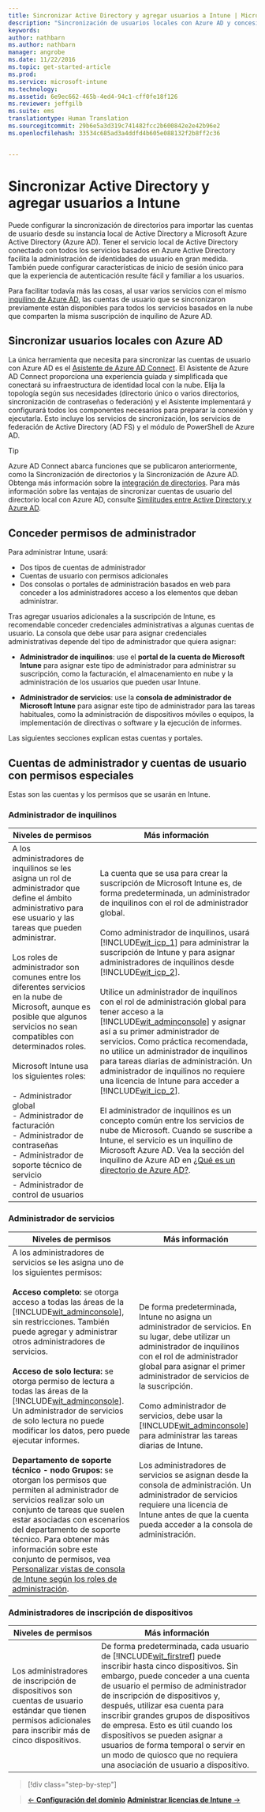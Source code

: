 ```yaml
---
title: Sincronizar Active Directory y agregar usuarios a Intune | Microsoft Intune
description: "Sincronización de usuarios locales con Azure AD y concesión de permisos de administrador para la suscripción de Intune."
keywords: 
author: nathbarn
ms.author: nathbarn
manager: angrobe
ms.date: 11/22/2016
ms.topic: get-started-article
ms.prod: 
ms.service: microsoft-intune
ms.technology: 
ms.assetid: 6e9ec662-465b-4ed4-94c1-cff0fe18f126
ms.reviewer: jeffgilb
ms.suite: ems
translationtype: Human Translation
ms.sourcegitcommit: 29b6e5a3d319c741482fcc2b600842e2e42b96e2
ms.openlocfilehash: 33534c685ad3a4ddfd4b605e088132f2b8ff2c36


---
```



# <a name="sync-active-directory-and-add-users-to-intune"></a>Sincronizar Active Directory y agregar usuarios a Intune
Puede configurar la sincronización de directorios para importar las cuentas de usuario desde su instancia local de Active Directory a Microsoft Azure Active Directory (Azure AD). Tener el servicio local de Active Directory conectado con todos los servicios basados en Azure Active Directory facilita la administración de identidades de usuario en gran medida. También puede configurar características de inicio de sesión único para que la experiencia de autenticación resulte fácil y familiar a los usuarios.

Para facilitar todavía más las cosas, al usar varios servicios con el mismo [inquilino de Azure AD](https://azure.microsoft.com/documentation/articles/active-directory-aadconnect/), las cuentas de usuario que se sincronizaron previamente están disponibles para todos los servicios basados en la nube que comparten la misma suscripción de inquilino de Azure AD.

## <a name="synchronize-on-premises-users-with-azure-ad"></a>Sincronizar usuarios locales con Azure AD
La única herramienta que necesita para sincronizar las cuentas de usuario con Azure AD es el [Asistente de Azure AD Connect](https://www.microsoft.com/download/details.aspx?id=47594). El Asistente de Azure AD Connect proporciona una experiencia guiada y simplificada que conectará su infraestructura de identidad local con la nube.  Elija la topología según sus necesidades (directorio único o varios directorios, sincronización de contraseñas o federación) y el Asistente implementará y configurará todos los componentes necesarios para preparar la conexión y ejecutarla. Esto incluye los servicios de sincronización, los servicios de federación de Active Directory (AD FS) y el módulo de PowerShell de Azure AD.

> [!TIP]
> Azure AD Connect abarca funciones que se publicaron anteriormente, como la Sincronización de directorios y la Sincronización de Azure AD. Obtenga más información sobre la [integración de directorios](http://technet.microsoft.com/library/jj573653.aspx). Para más información sobre las ventajas de sincronizar cuentas de usuario del directorio local con Azure AD, consulte [Similitudes entre Active Directory y Azure AD](http://technet.microsoft.com/library/dn518177.aspx).

## <a name="grant-administrator-permissions"></a>Conceder permisos de administrador

Para administrar Intune, usará:
- Dos tipos de cuentas de administrador
- Cuentas de usuario con permisos adicionales
- Dos consolas o portales de administración basados en web para conceder a los administradores acceso a los elementos que deban administrar.

Tras agregar usuarios adicionales a la suscripción de Intune, es recomendable conceder credenciales administrativas a algunas cuentas de usuario. La consola que debe usar para asignar credenciales administrativas depende del tipo de administrador que quiera asignar:

-   **Administrador de inquilinos**: use el **portal de la cuenta de Microsoft Intune** para asignar este tipo de administrador para administrar su suscripción, como la facturación, el almacenamiento en nube y la administración de los usuarios que pueden usar Intune.

-   **Administrador de servicios**: use la **consola de administrador de Microsoft Intune** para asignar este tipo de administrador para las tareas habituales, como la administración de dispositivos móviles o equipos, la implementación de directivas o software y la ejecución de informes.

Las siguientes secciones explican estas cuentas y portales.

## <a name="administrator-accounts-and-user-accounts-with-special-permissions"></a>Cuentas de administrador y cuentas de usuario con permisos especiales

Estas son las cuentas y los permisos que se usarán en Intune.

### <a name="tenant-administrator"></a>Administrador de inquilinos
|Niveles de permisos|Más información|
|--------------------------|-------------------------|
|A los administradores de inquilinos se les asigna un rol de administrador que define el ámbito administrativo para ese usuario y las tareas que pueden administrar.<br /><br />Los roles de administrador son comunes entre los diferentes servicios en la nube de Microsoft, aunque es posible que algunos servicios no sean compatibles con determinados roles.<br /><br /> Microsoft Intune usa los siguientes roles:<br /><br />- Administrador global<br />- Administrador de facturación<br />- Administrador de contraseñas<br />- Administrador de soporte técnico de servicio<br />- Administrador de control de usuarios|La cuenta que se usa para crear la suscripción de Microsoft Intune es, de forma predeterminada, un administrador de inquilinos con el rol de administrador global.<br /></br>  Como administrador de inquilinos, usará [!INCLUDE[wit_icp_1](../includes/wit_icp_1_md.md)] para administrar la suscripción de Intune y para asignar administradores de inquilinos desde [!INCLUDE[wit_icp_2](../includes/wit_icp_2_md.md)].<br /><br />Utilice un administrador de inquilinos con el rol de administración global para tener acceso a la [!INCLUDE[wit_adminconsole](../includes/wit_adminconsole_md.md)] y asignar así a su primer administrador de servicios. Como práctica recomendada, no utilice un administrador de inquilinos para tareas diarias de administración. Un administrador de inquilinos no requiere una licencia de Intune para acceder a [!INCLUDE[wit_icp_2](../includes/wit_icp_2_md.md)].<br /><br />El administrador de inquilinos es un concepto común entre los servicios de nube de Microsoft. Cuando se suscribe a Intune, el servicio es un inquilino de Microsoft Azure AD. Vea la sección del inquilino de Azure AD en [¿Qué es un directorio de Azure AD?](http://technet.microsoft.com/library/jj573650.aspx).|


### <a name="service-administrator"></a>Administrador de servicios
|Niveles de permisos|Más información|
|--------------------------|-------------------------|
|A los administradores de servicios se les asigna uno de los siguientes permisos:<br /><br />**Acceso completo:** se otorga acceso a todas las áreas de la [!INCLUDE[wit_adminconsole](../includes/wit_adminconsole_md.md)], sin restricciones. También puede agregar y administrar otros administradores de servicios.<br /><br />**Acceso de solo lectura:** se otorga permiso de lectura a todas las áreas de la [!INCLUDE[wit_adminconsole](../includes/wit_adminconsole_md.md)]. Un administrador de servicios de solo lectura no puede modificar los datos, pero puede ejecutar informes.<br /><br />**Departamento de soporte técnico - nodo Grupos:** se otorgan los permisos que permiten al administrador de servicios realizar solo un conjunto de tareas que suelen estar asociadas con escenarios del departamento de soporte técnico. Para obtener más información sobre este conjunto de permisos, vea [Personalizar vistas de consola de Intune según los roles de administración](/intune/deploy-use/control-what-admins-can-see-in-the-microsoft-intune-admin-console).|De forma predeterminada, Intune no asigna un administrador de servicios. En su lugar, debe utilizar un administrador de inquilinos con el rol de administrador global para asignar el primer administrador de servicios de la suscripción. </br></br> Como administrador de servicios, debe usar la [!INCLUDE[wit_adminconsole](../includes/wit_adminconsole_md.md)] para administrar las tareas diarias de Intune.<br /><br />Los administradores de servicios se asignan desde la consola de administración. Un administrador de servicios requiere una licencia de Intune antes de que la cuenta pueda acceder a la consola de administración.|



### <a name="device-enrollment-managers"></a>Administradores de inscripción de dispositivos
|Niveles de permisos|Más información|
|--------------------------|-------------------------|
|Los administradores de inscripción de dispositivos son cuentas de usuario estándar que tienen permisos adicionales para inscribir más de cinco dispositivos.|De forma predeterminada, cada usuario de [!INCLUDE[wit_firstref](../includes/wit_firstref_md.md)] puede inscribir hasta cinco dispositivos. Sin embargo, puede conceder a una cuenta de usuario el permiso de administrador de inscripción de dispositivos y, después, utilizar esa cuenta para inscribir grandes grupos de dispositivos de empresa. Esto es útil cuando los dispositivos se pueden asignar a usuarios de forma temporal o servir en un modo de quiosco que no requiera una asociación de usuario a dispositivo.|




>[!div class="step-by-step"]

>[&larr; **Configuración del dominio**](.\start-with-a-paid-subscription-to-microsoft-intune-step-2.md) [**Administrar licencias de Intune** &rarr;](.\start-with-a-paid-subscription-to-microsoft-intune-step-4.md)  



<!--HONumber=Nov16_HO4-->


